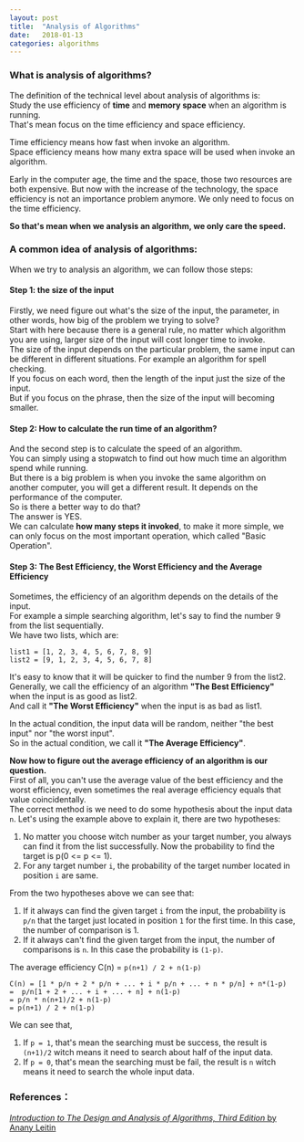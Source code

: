 ```yaml
---
layout: post
title:  "Analysis of Algorithms"
date:   2018-01-13
categories: algorithms
---
```


### What is analysis of algorithms?
The definition of the technical level about analysis of algorithms is:<br>
Study the use efficiency of **time** and **memory space** when an algorithm is running.<br>
That's mean focus on the time efficiency and space efficiency.<br>

Time efficiency means how fast when invoke an algorithm.<br>
Space efficiency means how many extra space will be used when invoke an algorithm.<br>

Early in the computer age, the time and the space, those two resources are both expensive. But now with the increase of the technology, the space efficiency is not an importance problem anymore. We only need to focus on the time efficiency.

**So that's mean when we analysis an algorithm, we only care the speed.**


### A common idea of analysis of algorithms:

When we try to analysis an algorithm, we can follow those steps:

#### Step 1: the size of the input
Firstly, we need figure out what's the size of the input, the parameter, in other words, how big of the problem we trying to solve?<br>
Start with here because there is a general rule, no matter which algorithm you are using, larger size of the input will cost longer time to invoke.<br>
The size of the input depends on the particular problem, the same input can be different in different situations. For example an algorithm for spell checking.<br>
If you focus on each word, then the length of the input just the size of the input.<br>
But if you focus on the phrase, then the size of the input will becoming smaller.<br>


#### Step 2: How to calculate the run time of an algorithm?
And the second step is to calculate the speed of an algorithm.<br>
You can simply using a stopwatch to find out how much time an algorithm spend while running.<br>
But there is a big problem is when you invoke the same algorithm on another computer, you will get a different result. It depends on the performance of the computer.<br>
So is there a better way to do that?<br>
The answer is YES.<br>
We can calculate **how many steps it invoked**, to make it more simple, we can only focus on the most important operation, which called "Basic Operation".


#### Step 3: The Best Efficiency, the Worst Efficiency and the Average Efficiency
Sometimes, the efficiency of an algorithm depends on the details of the input.<br>
For example a simple searching algorithm, let's say to find the number 9 from the list sequentially.<br>
We have two lists, which are:
```
list1 = [1, 2, 3, 4, 5, 6, 7, 8, 9]
list2 = [9, 1, 2, 3, 4, 5, 6, 7, 8]
```
It's easy to know that it will be quicker to find the number 9 from the list2.<br>
Generally, we call the efficiency of an algorithm **"The Best Efficiency"** when the input is as good as list2.<br>
And call it **"The Worst Efficiency"** when the input is as bad as list1.

In the actual condition, the input data will be random, neither "the best input" nor "the worst input".<br>
So in the actual condition, we call it **"The Average Efficiency"**.<br>

**Now how to figure out the average efficiency of an algorithm is our question.**<br>
First of all, you can't use the average value of the best efficiency and the worst efficiency, even sometimes the real average efficiency equals that value coincidentally.<br>
The correct method is we need to do some hypothesis about the input data `n`. Let's using the example above to explain it, there are two hypotheses:
1. No matter you choose witch number as your target number, you always can find it from the list successfully. Now the probability to find the target is p(0 <= p <= 1).
2. For any target number `i`, the probability of the target number located in position `i` are same.

From the two hypotheses above we can see that:
1. If it always can find the given target `i` from the input, the probability is `p/n` that the target just located in position `1` for the first time. In this case, the number of comparison is 1.
2. If it always can't find the given target from the input, the number of comparisons is `n`. In this case the probability is `(1-p)`.

The average efficiency C(n) = `p(n+1) / 2 + n(1-p)`
```
C(n) = [1 * p/n + 2 * p/n + ... + i * p/n + ... + n * p/n] + n*(1-p)
=  p/n[1 + 2 + ... + i + ... + n] + n(1-p)
= p/n * n(n+1)/2 + n(1-p)
= p(n+1) / 2 + n(1-p)               
```

We can see that,
1. If `p = 1`, that's mean the searching must be success, the result is `(n+1)/2` witch means it need to search about half of the input data.
2. If `p = 0`, that's mean the searching must be fail, the result is `n` witch means it need to search the whole input data.


### References：
[*Introduction to The Design and Analysis of Algorithms, Third Edition* by Anany Leitin](https://www.amazon.com/Introduction-Design-Analysis-Algorithms-3rd/dp/0132316811)
